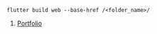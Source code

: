 ```
flutter build web --base-href /<folder_name>/
```

1. [Portfolio](https://jellebuning.github.io/portfolio)


